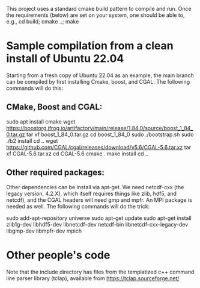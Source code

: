 This project uses a standard cmake build pattern to compile and run. Once the requirements (below) are set on your system, one should be able to, e.g., cd build; cmake ..; make

# Sample compilation from a clean install of Ubuntu 22.04

Starting from a fresh copy of Ubuntu 22.04 as an example, the main branch  can be compiled by first installing Cmake, boost, and CGAL. The following commands will  do this:

##  CMake, Boost and CGAL:

sudo  apt install  cmake
wget https://boostorg.jfrog.io/artifactory/main/release/1.84.0/source/boost_1_84_0.tar.gz
tar xf boost_1_84_0.tar.gz
cd boost_1_84_0
sudo ./bootstrap.sh
sudo ./b2 install
cd ..
wget https://github.com/CGAL/cgal/releases/download/v5.6/CGAL-5.6.tar.xz
tar xf CGAL-5.6.tar.xz
cd CGAL-5.6
cmake .
make install
cd ..

## Other required packages:

Other dependencies can be install via  apt-get. We need netcdf-cxx (the legacy version,  4.2.X), which itself requires things like zlib, hdf5, and netcdf),  and the CGAL headers will need  gmp and mpfr. An MPI package  is needed as well. The following commands will do the trick:

sudo add-apt-repository universe
sudo apt-get update
sudo apt-get install zlib1g-dev libhdf5-dev libnetcdf-dev  netcdf-bin libnetcdf-cxx-legacy-dev libgmp-dev libmpfr-dev mpich

# Other people's code

Note that the include directory has files from the templatized c++ command line parser library (tclap), available from https://tclap.sourceforge.net/
